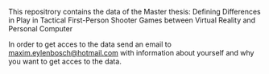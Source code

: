 This repositrory contains the data of the Master thesis: Defining Differences in Play in Tactical First-Person Shooter Games between Virtual Reality and Personal Computer

In order to get acces to the data send an email to maxim.eylenbosch@hotmail.com with information about yourself and why you want to get acces to the data.
